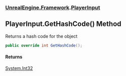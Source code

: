 ### [UnrealEngine.Framework](./UnrealEngine-Framework.md 'UnrealEngine.Framework').[PlayerInput](./PlayerInput.md 'UnrealEngine.Framework.PlayerInput')
## PlayerInput.GetHashCode() Method
Returns a hash code for the object  
```csharp
public override int GetHashCode();
```
#### Returns
[System.Int32](https://docs.microsoft.com/en-us/dotnet/api/System.Int32 'System.Int32')  
